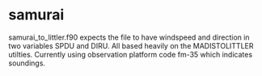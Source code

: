 samurai
=======
samurai_to_littler.f90 expects the file to have windspeed and direction in two variables SPDU and DIRU. All based
heavily on the MADISTOLITTLER utilties. Currently using observation platform code fm-35 which indicates soundings.
